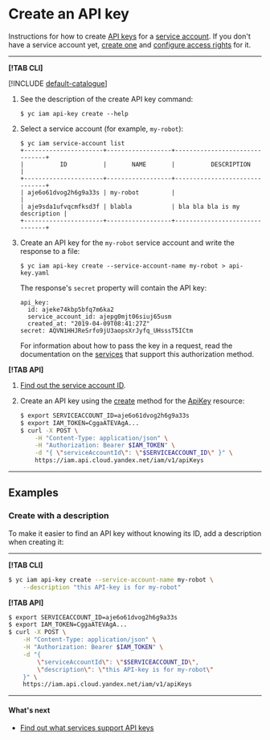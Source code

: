 # Create an API key

Instructions for how to create [API keys](../../concepts/users/service-accounts.md#access-keys) for a [service account](../../concepts/users/service-accounts.md). If you don't have a service account yet, [create one](../sa/create.md) and [configure access rights](../sa/assign-role-for-sa.md) for it.

---

**[!TAB CLI]**

[!INCLUDE [default-catalogue](../../../_includes/default-catalogue.md)]

1. See the description of the create API key command:

    ```
    $ yc iam api-key create --help
    ```

1. Select a service account (for example, `my-robot`):

    ```
    $ yc iam service-account list
    +----------------------+------------------+-------------------------------+
    |          ID          |       NAME       |          DESCRIPTION          |
    +----------------------+------------------+-------------------------------+
    | aje6o61dvog2h6g9a33s | my-robot         |                               |
    | aje9sda1ufvqcmfksd3f | blabla           | bla bla bla is my description |
    +----------------------+------------------+-------------------------------+
    ```

1. Create an API key for the `my-robot` service account and write the response to a file:

    ```
    $ yc iam api-key create --service-account-name my-robot > api-key.yaml
    ```

    The response's `secret` property will contain the API key:

    ```
    api_key:
      id: ajeke74kbp5bfq7m6ka2
      service_account_id: ajepg0mjt06siuj65usm
      created_at: "2019-04-09T08:41:27Z"
    secret: AQVN1HHJReSrfo9jU3aopsXrJyfq_UHsssT5ICtm
    ```

    For information about how to pass the key in a request, read the documentation on the [services](../../concepts/authorization/api-key.md#supported-services) that support this authorization method.

**[!TAB API]**

1. [Find out the service account ID](../sa/get-id.md).

2. Create an API key using the [create](../../api-ref/ApiKey/create.md) method for the [ApiKey](../../api-ref/ApiKey/index.md) resource:

    ```bash
    $ export SERVICEACCOUNT_ID=aje6o61dvog2h6g9a33s
    $ export IAM_TOKEN=CggaATEVAgA...
    $ curl -X POST \
        -H "Content-Type: application/json" \
        -H "Authorization: Bearer $IAM_TOKEN" \
        -d "{ \"serviceAccountId\": \"$SERVICEACCOUNT_ID\" }" \
        https://iam.api.cloud.yandex.net/iam/v1/apiKeys
    ```

---

## Examples

### Create with a description

To make it easier to find an API key without knowing its ID, add a description when creating it:

---

**[!TAB CLI]**

```bash
$ yc iam api-key create --service-account-name my-robot \
    --description "this API-key is for my-robot"
```

**[!TAB API]**

```bash
$ export SERVICEACCOUNT_ID=aje6o61dvog2h6g9a33s
$ export IAM_TOKEN=CggaATEVAgA...
$ curl -X POST \
    -H "Content-Type: application/json" \
    -H "Authorization: Bearer $IAM_TOKEN" \
    -d "{
        \"serviceAccountId\": \"$SERVICEACCOUNT_ID\",
        \"description\": \"this API-key is for my-robot\"
    }" \
    https://iam.api.cloud.yandex.net/iam/v1/apiKeys
```

---

#### What's next

- [Find out what services support API keys](../../concepts/authorization/api-key.md#supported-services)

